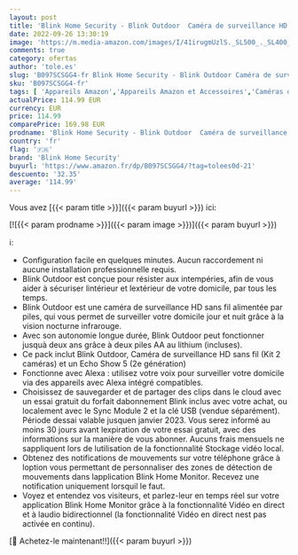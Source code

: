 ```yaml
---
layout: post
title: 'Blink Home Security - Blink Outdoor  Caméra de surveillance HD sans fil  Kit 2 caméras  + Echo Show 5  2e génération  modèle 2021   Anthracite'
date: 2022-09-26 13:30:19
image: 'https://m.media-amazon.com/images/I/41irugmUzlS._SL500_._SL400_.jpg'
comments: true
category: ofertas
author: 'tole.es'
slug: 'B097SCSGG4-fr Blink Home Security - Blink Outdoor Caméra de surveillance...'
sku: 'B097SCSGG4-fr'
tags: [ 'Appareils Amazon','Appareils Amazon et Accessoires','Caméras de surveillance','Caméras statiques','Enceintes','Enceintes et écrans connectés Echo','High-Tech','Offres groupées Appareils','Photo et caméscopes','Sécurité et éclairage connectés','Univers Hi-Fi','blink home security','Écrans connectés','🇫🇷', ]
actualPrice: 114.99 EUR
currency: EUR
price: 114.99
comparePrice: 169.98 EUR
prodname: 'Blink Home Security - Blink Outdoor  Caméra de surveillance HD sans fil  Kit 2 caméras  + Echo Show 5  2e génération  modèle 2021   Anthracite'
country: 'fr'
flag: '🇫🇷'
brand: 'Blink Home Security'
buyurl: 'https://www.amazon.fr/dp/B097SCSGG4/?tag=tolees0d-21'
descuento: '32.35'
average: '114.99'
---
```


Vous avez [{{< param title >}}]({{< param buyurl >}}) ici:

[![{{< param prodname >}}]({{< param image >}})]({{< param buyurl >}})

ℹ️:

- Configuration facile en quelques minutes. Aucun raccordement ni aucune installation professionnelle requis.
- Blink Outdoor est conçue pour résister aux intempéries, afin de vous aider à sécuriser lintérieur et lextérieur de votre domicile, par tous les temps.
- Blink Outdoor est une caméra de surveillance HD sans fil alimentée par piles, qui vous permet de surveiller votre domicile jour et nuit grâce à la vision nocturne infrarouge.
- Avec son autonomie longue durée, Blink Outdoor peut fonctionner jusquà deux ans grâce à deux piles AA au lithium (incluses).
- Ce pack inclut Blink Outdoor, Caméra de surveillance HD sans fil (Kit 2 caméras) et un Echo Show 5 (2e génération)
- Fonctionne avec Alexa : utilisez votre voix pour surveiller votre domicile via des appareils avec Alexa intégré compatibles.
- Choisissez de sauvegarder et de partager des clips dans le cloud avec un essai gratuit du forfait dabonnement Blink inclus avec votre achat, ou localement avec le Sync Module 2 et la clé USB (vendue séparément). Période dessai valable jusquen janvier 2023. Vous serez informé au moins 30 jours avant lexpiration de votre essai gratuit, avec des informations sur la manière de vous abonner. Aucuns frais mensuels ne sappliquent lors de lutilisation de la fonctionnalité Stockage vidéo local.
- Obtenez des notifications de mouvements sur votre téléphone grâce à loption vous permettant de personnaliser des zones de détection de mouvements dans lapplication Blink Home Monitor. Recevez une notification uniquement lorsquil le faut.
- Voyez et entendez vos visiteurs, et parlez-leur en temps réel sur votre application Blink Home Monitor grâce à la fonctionnalité Vidéo en direct et à laudio bidirectionnel (la fonctionnalité Vidéo en direct nest pas activée en continu).

[🛒 Achetez-le maintenant!!]({{< param buyurl >}})
